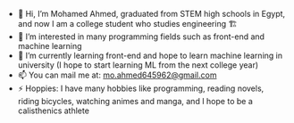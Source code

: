 - 👋 Hi, I’m Mohamed Ahmed, graduated from STEM high schools in Egypt, and now I am a college student who studies engineering 🏗️
- 👀 I’m interested in many programming fields such as front-end and machine learning 
- 🌱 I’m currently learning front-end and hope to learn machine learning in university (I hope to start learning ML from the next college year)
- 📫 You can mail me at: mo.ahmed645962@gmail.com
- ⚡ Hoppies: I have many hobbies like programming, reading novels, riding bicycles, watching animes and manga, and I hope to be a calisthenics athlete
